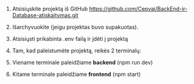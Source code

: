 1. Atsisiųskite projektą iš GitHub  https://github.com/Cepvai/BackEnd-ir-Database-atiskaitymas.git

2. Išarchyvuokite (jeigu projektas buvo supakuotas).

3. Atsisiųsti prikabinta .env failą ir įdėti į projektą  

4. Tam, kad paleistumėte projektą, reikės 2 terminalų:
  1. Viename terminale paleidžiame **backend** (npm run dev)
  2. Kitame terminale paleidžiame **frontend** (npm start) 
